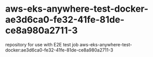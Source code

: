 # aws-eks-anywhere-test-docker-ae3d6ca0-fe32-41fe-81de-ce8a980a2711-3
repository for use with E2E test job aws-eks-anywhere-test-docker:ae3d6ca0-fe32-41fe-81de-ce8a980a2711-3
